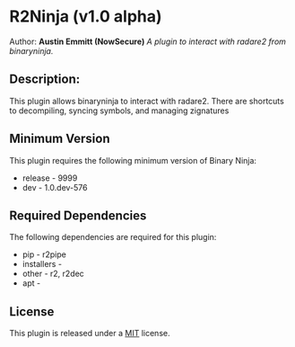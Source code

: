 # R2Ninja (v1.0 alpha)
Author: **Austin Emmitt (NowSecure)**
_A plugin to interact with radare2 from binaryninja._
## Description:
This plugin allows binaryninja to interact with radare2. There are shortcuts to decompiling, syncing symbols, and managing zignatures
## Minimum Version

This plugin requires the following minimum version of Binary Ninja:

 * release - 9999
 * dev - 1.0.dev-576


## Required Dependencies

The following dependencies are required for this plugin:

 * pip - r2pipe
 * installers - 
 * other - r2, r2dec
 * apt - 


## License
This plugin is released under a [MIT](LICENSE) license.

